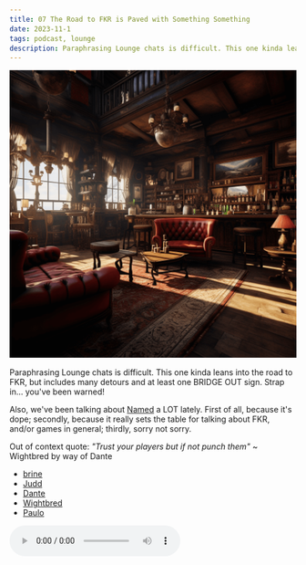 ```yaml
---
title: 07 The Road to FKR is Paved with Something Something
date: 2023-11-1
tags: podcast, lounge
description: Paraphrasing Lounge chats is difficult. This one kinda leans into the road to FKR, but includes many detours and at least one BRIDGE OUT sign. Strap in... you've been warned!
---
```


![thumb](assets/images/lounge_square2.png)

Paraphrasing Lounge chats is difficult. This one kinda leans into the road to FKR, but includes many detours and at least one BRIDGE OUT sign. Strap in... you've been warned!

Also, we've been talking about [Named](https://wightbred.itch.io/named) a LOT lately. First of all, because it's dope; secondly, because it really sets the table for talking about FKR, and/or games in general; thirdly, sorry not sorry.

Out of context quote: _"Trust your players but if not punch them"_ ~ Wightbred by way of Dante

- [brine](https://brine.dev)
- [Judd](https://githyankidiaspora.com)
- [Dante](https://thedolentcity.substack.com)
- [Wightbred](https://wightbred.itch.io/named)
- [Paulo](https://www.lulu.com/shop/paul-jennings-and-kitty-hiraeth/palaeolithic-voyages/paperback/product-kpmy8y.html)

<audio controls src="https://archive.org/download/07.fkr-lounge-the-road-to-fkr-is-paved-with-something-something/07.fkr_lounge_the_road_to_fkr_is_paved_with_something_something.mp3"></audio>
